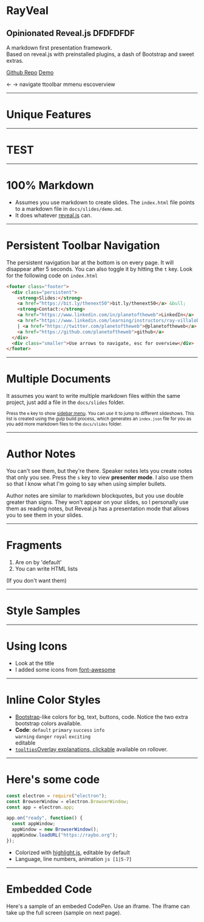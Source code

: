 <!-- .slide: data-state="layout-title"  -->

# RayVeal

## Opinionated Reveal.js DFDFDFDF

<p>A markdown first presentation framework.<br> Based on reveal.js with preinstalled plugins, a dash of Bootstrap and sweet extras.</p>
<p class="no-fragment btn-group" role="group" aria-label="Basic example">
<a class="btn btn-lg btn-warning text-dark" href="https://github.com/planetoftheweb/rayveal">Github Repo</a>
<a class="btn btn-lg btn-light text-dark" href="https://rayveal.tech">Demo</a>
</p>

<p class="no-fragment small mt-4"><span class="badge bg-light text-dark mr-1 ml-2">&larr; &rarr;</span> navigate
<span class="badge bg-light text-dark mr-1 ml-2">t</span>toolbar
<span class="badge bg-light text-dark mr-1 ml-2">m</span>menu
<span class="badge bg-light text-dark mr-1 ml-2">esc</span>overview</p>

---

<!-- .slide: data-state="layout-title" data-transition="zoom" class="bg-dark"-->

# Unique Features

---

# TEST

---

# 100% Markdown

- Assumes you use markdown to create slides. The `index.html` file points to a markdown file in `docs/slides/demo.md`.
- It does whatever [reveal.js](https://github.com/hakimel/reveal.js) can.

---

# Persistent Toolbar Navigation

The persistent navigation bar at the bottom is on every page. It will disappear after 5 seconds. You can also toggle it by hitting the `t` key. Look for the following code on `index.html`

```html
<footer class="footer">
  <div class="persistent">
    <strong>Slides:</strong>
    <a href="https://bit.ly/thenext50">bit.ly/thenext50</a> &bull;
    <strong>Contact:</strong>
    <a href="https://www.linkedin.com/in/planetoftheweb">LinkedIn</a> |
    <a href="https://www.linkedin.com/learning/instructors/ray-villalobos">courses</a>
    | <a href="https://twitter.com/planetoftheweb">@planetoftheweb</a> |
    <a href="https://github.com/planetoftheweb">github</a>
  </div>
  <div class="smaller">Use arrows to navigate, esc for overview</div>
</footer>
```

---

# Multiple Documents

It assumes you want to write multiple markdown files within the same project, just add a file in the `docs/slides` folder.

<small>Press the `m` key to show [sidebar menu](https://github.com/denehyg/reveal.js-menu). You can _use_ it to jump to different slideshows. This list is created using the gulp build process, which generates an `index.json` file for you as you add more markdown files to the `docs/slides` folder.</small>

---

# Author Notes

You can't see them, but they're there. Speaker notes lets you create notes that only you see. Press the `s` key to view **presenter mode**. I also use them so that I know what I'm going to say when using simpler bullets.

> >

Author notes are similar to markdown blockquotes, but you use double greater than signs. They won't appear on your slides, so I personally use them as reading notes, but Reveal.js has a presentation mode that allows you to see them in your slides.

---

# Fragments

1. Are on by 'default'
1. You can write HTML lists

(If you don't want them)

---

<!-- .slide: data-state="layout-title" class="bg-dark" -->

# Style Samples

---

# Using Icons <a class="btn btn-danger btn-lg text-white fab fa-codepen" href="https://codepen.io/planetoftheweb/pen/oJOwYb"></a> <a class="btn btn-primary btn-lg text-white fab fa-linkedin-in" href="https://www.linkedin.com/learning/instructors/ray-villalobos"></a> <a class="btn btn-success btn-lg text-white fab fa-github-alt" href="https://github.com/planetoftheweb"></a>

- Look at the title
- I added some icons from [font-awesome](https://fontawesome.com)

---

# Inline Color Styles

- [Bootstrap](https://getbootstrap.com)-like colors for bg, text, buttons, code. Notice the two extra bootstrap colors available.
- **Code**: `default` <code class="code-primary">primary</code> <code class="code-success">success</code> <code class="code-info">info</code><br> <code class="code-warning">warning</code> <code class="code-danger">danger</code> <code class="code-royal">royal</code> <code class="code-exciting">exciting</code><br>editable
- <a class="tooltip" href="#">`tooltips`<span>Overlay explanations, clickable</span></a> available on rollover.

---

# Here's some code

```js [1|5-7]
const electron = require("electron");
const BrowserWindow = electron.BrowserWindow;
const app = electron.app;

app.on("ready", function() {
  const appWindow;
  appWindow = new BrowserWindow();
  appWindow.loadURL("https://raybo.org");
});
```

- Colorized with [highlight.js](https://highlightjs.org/), editable by default
- Language, line numbers, animation `js [1|5-7]`

---

# Embedded Code

Here's a sample of an embeded CodePen. Use an iframe. The iframe can take up the full screen (sample on next page).

<iframe height='300' scrolling='no' title='Bootstrap 4' data-src='//codepen.io/planetoftheweb/embed/bgdOzX/?height=300&theme-id=27192&default-tab=html,result&embed-version=2&editable=true' frameborder='no' allowtransparency='true' allowfullscreen='true' style='width: 100%; min-height: 50vh;'>See the Pen <a href='https://codepen.io/planetoftheweb/pen/bgdOzX/'>Bootstrap 4</a> by Ray Villalobos (<a href='https://codepen.io/planetoftheweb'>@planetoftheweb</a>) on <a href='https://codepen.io'>CodePen</a>.
</iframe>

> > You can also use a full screen iframe. If you make it optionally interactive, it's hard for it to lose focus (like making the above codepen editable), so use with care. Here's the special code for that.

`.slide: data-background-iframe="" data-background-interactive="true"`

---

# Tables

Here's what a table looks like.<br>Use the <a href="https://www.tablesgenerator.com/markdown_tables">tables generator</a> to help you write the markdown.

|                  | Extra small <small>< 768px</small> | Small <small> &ge; 768px</small> | Medium <small>&ge; 992px</small> | Large <small>&ge; 1200px</small> |
| ---------------- | ---------------------------------- | -------------------------------- | -------------------------------- | -------------------------------- |
| **Container**    | Auto                               | 750px                            | 970px                            | 1170px                           |
| **Size**         | .col-xs-                           | .col-sm-                         | .col-md-                         | .col-lg-                         |
| **Column width** | Auto                               | ~62px                            | ~81px                            | ~97px                            |

---

# Wait, What? Charts?

You can also add [chart.js](https://www.chartjs.org/) charts using this [fantastic plugin](https://github.com/rajgoel/reveal.js-plugins).

<canvas data-chart="bar">
<!--
{
 "data": {
  "labels": ["Jan"," Feb"," Mar"," Apr"," May"," Jun"," Jul"],
  "datasets": [
   {
    "data":[32,42,18,23,39,73,36],
    "label":"My first dataset","backgroundColor":"rgba(20,220,220,.8)"
   }
  ]
 },
 "options": { "responsive": "false" }
}
-->
</canvas>

---

<!-- .slide: data-state="layout-title" class="bg-dark" -->

# Layouts

This is a title layout, the default background color is what you saw on the first page. This one uses a custom gray background instead. You can use [Bootstrap](https://getbootstrap.com) background colors if you wish.

They use special tags (see below).<br>Keep going for some additional layouts.

<small>&lt;!-- .slide: data-state="layout-title" --&gt;</small>

---

<!-- .slide: data-state="layout-has-icon" -->

# <i class="fab fa-html5"></i> Has Icon

- Template with an icon
- Preloading [font-awesome](https://fontawesome.com) <small>by Dave Gandy</small>
- You can use icons from that library anywhere
- This layout aligns it to the heading

<small>&lt;!-- .slide: data-state="layout-has-icon" class="bg-dark" --&gt;</small>

---

<!-- .slide: data-state="layout-circles" -->

# Circles

Quick small text inside circles

- one
- two
- three
- four
- five
- just list items

<small>&lt;!-- .slide: data-state="layout-circles" --&gt;</small>

---

<!-- .slide: data-state="layout-background-image" data-background-image="images/photo.jpg" -->

# Background with an image<!-- .element: class="animate__animated animate__backInDown  animate__fast " -->

<p  class="animate__animated animate__backInUp animate__slow">
And some text, small shadow, fancy animation...
</p>

<small>&lt;!-- .slide: data-state="layout-background-image" data-background-image="images/photo.jpg" --&gt;</small>

---

<!-- .slide: data-state="layout-mostly-image" data-background-image="images/photo.jpg" -->

# Mostly Image

<small>&lt;!-- .slide: data-state="layout-mostly-image" data-background-image="images/photo.jpg" --&gt;
</small>

- Photo takes up 60%
- Slide full width
- Responsive fonts

---

# Background Video

<!-- .slide: data-state="layout-background-video" data-background-video="images/video.mp4" -->

<small>&lt;!-- .slide: data-state="layout-background-video" data-background-video="images/video.mp4" --&gt;</small>

---

<!-- .slide: data-state="layout-quote" class="bg-dark" -->

<blockquote class="animate__animated animate__backInDown">
 <i class="fa fa-quote-left text-secondary " aria-hidden="true"></i>
Amazingly few<br>
discotheques provide<br>
jukeboxes
 <i class="fa fa-quote-right text-secondary" aria-hidden="true"></i> 
  <footer class="fragment">--Animate with <a href="https://animate.style/" class="text-warning">animate.style</a></footer>
</blockquote>

<small>&lt;!-- .slide: data-state="layout-quote" class="bg-dark" --&gt;</small>

---

<!-- .slide: data-state="layout-code-list" -->

# Inline Code in Lists

Automatically colorize on second level lists

- `sample`
  - NUM: `one` `two` `three`
  - NUM: `four` `five` `six`
  - NUM: `seven` `eight` `nine`
  - NUM: `ten` `eleven` `twelve`
  - NUM: `thirteen` `fourteen` `fifteen`

<small>&lt;!-- .slide: data-state="layout-code-list" --&gt;</small>

---

<!-- .slide: data-state="layout-title" class="bg-dark" -->

# Bootstrap Components

---

# Bootstrap Cards

<p class="fragment">Use cards with reveal fragment and fragment animation classes.</p>

<div class="card-group">
  <div class="card fragment fade-in-then-semi-out" style="width: 8em">
    <img data-src="images/photo.jpg" class="card-img-top img-fluid" alt="Sample Image">
    <div class="card-body">
      <h3 class="card-title">Card Title</h3>
      <p class="card-text">Quick example text to build on the card title and make up the bulk of the card's content.</p>
      <a href="#" class="btn btn-primary mt-3 text-white">Go somewhere</a>
    </div>
  </div>
  <div class="card fragment fade-in-then-semi-out" style="width: 8em">
    <img data-src="images/photo.jpg" class="card-img-top  img-fluid" alt="Sample Image">
    <div class="card-body">
      <h3 class="card-title">Card Title</h3>
      <p class="card-text">Quick example text to build on the card title and make up the bulk of the card's content.</p>
      <a href="#" class="btn btn-primary mt-3 text-white">Go somewhere</a>
    </div>
  </div>
  <div class="card fragment fade-in-then-semi-out" style="width: 8em">
    <img data-src="images/photo.jpg" class="card-img-top  img-fluid" alt="Sample Image">
    <div class="card-body">
      <h3 class="card-title">Card Title</h3>
      <p class="card-text">Quick example text to build on the card title and make up the bulk of the card's content.</p>
      <a href="#" class="btn btn-primary mt-3 text-white">Go somewhere</a>
    </div>
  </div>
</div>

---

# Stages of a project

List groups are another nice component.<br>Why not use [emojis](https://github.com/SebastianAigner/twemoji-amazing) in your presentation? (search [here](https://emojipedia.org/))

<!-- .element class="fragment" style="font-size: .8em" -->

<ul class="list-group mt-3">
  <li class="list-group-item fragment fade-right">
  <i class="twa twa-beaming-face-with-smiling-eyes"></i>  Enthusiasm</li>
  <li class="list-group-item fragment fade-right">
  <i class="twa twa-disappointed-face"></i> Disillusionment</li>
  <li class="list-group-item fragment fade-right">
  <i class="twa twa-face-screaming-in-fear"></i> Panic</li>
  <li class="list-group-item fragment fade-right">
    <i class="twa twa-pensive-face"></i> Search for the guilty
  </li>
  <li class="list-group-item fragment fade-right">
    <i class="twa twa-pleading-face"></i> Punishment of the innocent
  </li>
  <li class="list-group-item fragment fade-in-then-semi-out">
    <i class="twa twa-raising-hands"></i> Praise for the non-participants
  </li>
</ul>

---

# Alerts

  <div class="alert alert-danger fragment w-50">
    <h2 class="alert-heading">Danger Will Robinson</h2>
    <p>You can also easily use other components and classes like alerts as needed in your layouts.</p>
  </div>

  <p class="alert alert-success fragment w-50">
    The alert contextual colors will also work here, so go nuts with these styles.
  </p>

---

<!-- .slide: data-state="layout-title" class="bg-dark" -->

# Installation

---

# Installing

1. Grab/Fork from [repo](http://github.com/planetoftheweb/rayveal)
1. `docs` folder has presentation
1. `docs/slides/demo.md` subfolder has sample markdown
1. `slides/index.json` has a list of presentations (optional)

---

# Running locally

1. Run `$ npm install` from your terminal
1. Edit `docs/slides/demo.md` or add `*.md files`
1. Run `$ npm start` from your terminal
1. Generates the `docs/slides/index.json` file (index)
1. Creates a live reload server
